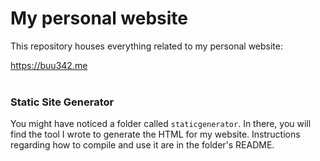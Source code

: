 # My personal website

This repository houses everything related to my personal website:

https://buu342.me
</br></br>


### Static Site Generator

You might have noticed a folder called `staticgenerator`. In there, you will find the tool I wrote to generate the HTML for my website. Instructions regarding how to compile and use it are in the folder's README.